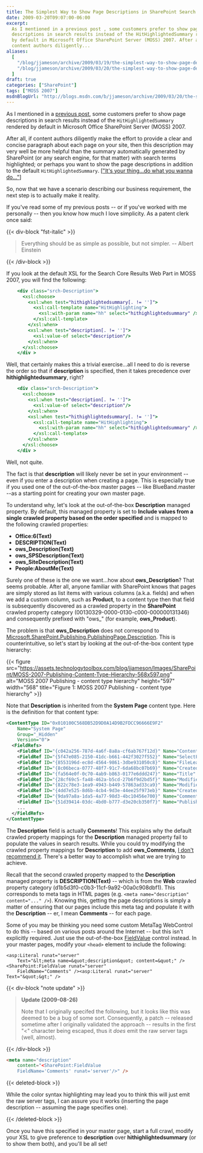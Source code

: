 ```yaml
---
title: The Simplest Way to Show Page Descriptions in SharePoint Search Results
date: 2009-03-20T09:07:00-06:00
excerpt:
  As I mentioned in a previous post , some customers prefer to show page
  descriptions in search results instead of the HitHighlightedSummary rendered
  by default in Microsoft Office SharePoint Server (MOSS) 2007. After all, if
  content authors diligently...
aliases:
  [
    "/blog/jjameson/archive/2009/03/19/the-simplest-way-to-show-page-descriptions-in-sharepoint-search-results.aspx",
    "/blog/jjameson/archive/2009/03/20/the-simplest-way-to-show-page-descriptions-in-sharepoint-search-results.aspx",
  ]
draft: true
categories: ["SharePoint"]
tags: ["MOSS 2007"]
msdnBlogUrl: "http://blogs.msdn.com/b/jjameson/archive/2009/03/20/the-simplest-way-to-show-page-descriptions-in-sharepoint-search-results.aspx"
---
```


As I mentioned in a
[previous post](/blog/jjameson/2009/03/19/argumentnullexception-with-optional-publishingpage-description-property-with-some-thoughts-on-breaking-the-build-too),
some customers prefer to show page descriptions in search results instead of the
`HitHighlightedSummary` rendered by default in Microsoft Office SharePoint
Server (MOSS) 2007.

After all, if content authors diligently make the effort to provide a clear and
concise paragraph about each page on your site, then this description may very
well be more helpful than the summary automatically generated by SharePoint (or
any search engine, for that matter) with search terms highlighted; or perhaps
you want to show the page descriptions in addition to the default
`HitHighlightedSummary`.
[["It's your thing...do what you wanna do..."](http://www.youtube.com/watch?v=2v2-DSKx3Eg)]

So, now that we have a scenario describing our business requirement, the next
step is to actually make it reality.

If you've read some of my previous posts -- or if you've worked with me
personally -- then you know how much I love simplicity. As a patent clerk once
said:

{{< div-block "fst-italic" >}}

> Everything should be as simple as possible, but not simpler.
> -- Albert Einstein

{{< /div-block >}}

If you look at the default XSL for the Search Core Results Web Part in MOSS
2007, you will find the following:

```XSLT
    <div class="srch-Description">
      <xsl:choose>
        <xsl:when test="hithighlightedsummary[. != '']">
          <xsl:call-template name="HitHighlighting">
            <xsl:with-param name="hh" select="hithighlightedsummary" />
          </xsl:call-template>
        </xsl:when>
        <xsl:when test="description[. != '']">
          <xsl:value-of select="description"/>
        </xsl:when>
      </xsl:choose>
    </div >
```

Well, that certainly makes this a trivial exercise...all I need to do is reverse
the order so that if **description** is specified, then it takes precedence over
**hithighlightedsummary**, right?

```XSLT
    <div class="srch-Description">
      <xsl:choose>
        <xsl:when test="description[. != '']">
          <xsl:value-of select="description"/>
        </xsl:when>
        <xsl:when test="hithighlightedsummary[. != '']">
          <xsl:call-template name="HitHighlighting">
            <xsl:with-param name="hh" select="hithighlightedsummary" />
          </xsl:call-template>
        </xsl:when>
      </xsl:choose>
    </div >
```

Well, not quite.

The fact is that **description** will likely never be set in your environment --
even if you enter a description when creating a page. This is especially true if
you used one of the out-of-the-box master pages -- like BlueBand.master --as a
starting point for creating your own master page.

To understand why, let's look at the out-of-the-box **Description** managed
property. By default, this managed property is set to **Include values from a
single crawled property based on the order specified** and is mapped to the
following crawled properties:

- **Office:6(Text)**
- **DESCRIPTION(Text)**
- **ows\_Description(Text)**
- **ows\_SPSDescription(Text)**
- **ows\_SiteDescription(Text)**
- **People:AboutMe(Text)**

Surely one of these is the one we want...how about **ows\_Description**? That
seems probable. After all, anyone familiar with SharePoint knows that pages are
simply stored as list items with various columns (a.k.a. fields) and when we add
a custom column, such as **Product**, to a content type then that field is
subsequently discovered as a crawled property in the **SharePoint** crawled
property category (00130329-0000-0130-c000-000000131346) and consequently
prefixed with "ows\_" (for example, **ows\_Product**).

The problem is that **ows\_Description** does not correspond to
[Microsoft.SharePoint.Publishing.PublishingPage.Description](http://msdn.microsoft.com/en-us/library/microsoft.sharepoint.publishing.publishingpage.description.aspx).
This is counterintuitive, so let's start by looking at the out-of-the-box
content type hierarchy:

{{< figure
src="https://assets.technologytoolbox.com/blog/jjameson/Images/SharePoint/MOSS-2007-Publishing-Content-Type-Hierarchy-568x597.png"
alt="MOSS 2007 Publishing - content type hierarchy" height="597" width="568"
title="Figure 1: MOSS 2007 Publishing - content type hierarchy" >}}

Note that **Description** is inherited from the **System Page** content type.
Here is the definition for that content type:

```XML
<ContentType ID="0x010100C568DB52D9D0A14D9B2FDCC96666E9F2"
    Name="System Page"
    Group="_Hidden"
    Version="0">
  <FieldRefs>
    <FieldRef ID="{c042a256-787d-4a6f-8a8a-cf6ab767f12d}" Name="ContentType" />
    <FieldRef ID="{5f47e085-2150-41dc-b661-442f3027f552}" Name="SelectFilename" />
    <FieldRef ID="{8553196d-ec8d-4564-9861-3dbe931050c8}" Name="FileLeafRef" />
    <FieldRef ID="{8c06beca-0777-48f7-91c7-6da68bc07b69}" Name="Created" />
    <FieldRef ID="{fa564e0f-0c70-4ab9-b863-0177e6ddd247}" Name="Title" />
    <FieldRef ID="{28cf69c5-fa48-462a-b5cd-27b6f9d2bd5f}" Name="Modified" />
    <FieldRef ID="{822c78e3-1ea9-4943-b449-57863ad33ca9}" Name="Modified_x0020_By" />
    <FieldRef ID="{4dd7e525-8d6b-4cb4-9d3e-44ee25f973eb}" Name="Created_x0020_By" />
    <FieldRef ID="{9da97a8a-1da5-4a77-98d3-4bc10456e700}" Name="Comments" />
    <FieldRef ID="{51d39414-03dc-4bd0-b777-d3e20cb350f7}" Name="PublishingStartDate" />
    ...
  </FieldRefs>
</ContentType>
```

The **Description** field is actually **Comments**! This explains why the
default crawled property mappings for the **Description** managed property fail
to populate the values in search results. While you could try modifying the
crawled property mappings for **Description** to add **ows\_Comments**,
[I don't recommend it](/blog/jjameson/2009/03/05/excluding-various-sharepoint-items-from-search-results-on-internet-facing-moss-sites).
There's a better way to accomplish what we are trying to achieve.

Recall that the second crawled property mapped to the **Description** managed
property is **DESCRIPTION(Text)** -- which is from the **Web** crawled property
category (d1b5d3f0-c0b3-11cf-9a92-00a0c908dbf1). This corresponds to meta tags
in HTML pages (e.g. `<meta name="description" content="..." />`). Knowing this,
getting the page descriptions is simply a matter of ensuring that our pages
include this meta tag and populate it with the **Description** -- er, I mean
**Comments** -- for each page.

Some of you may be thinking you need some custom MetaTag WebControl to do this
-- based on various posts around the Internet -- but this isn't explicitly
required. Just use the out-of-the-box
[FieldValue](http://msdn.microsoft.com/en-us/library/microsoft.sharepoint.webcontrols.fieldvalue.aspx)
control instead. In your master pages, modify your `<head>` element to include
the following:

```ASP.NET
<asp:Literal runat="server"
    Text="&lt;meta name=&quot;description&quot; content=&quot;" /><SharePoint:FieldValue runat="server"
    FieldName="Comments" /><asp:Literal runat="server" Text="&quot;&gt;" />
```

{{< div-block "note update" >}}

> **Update (2009-08-26)**
>
> Note that I originally specifed the following, but it looks like this was
> deemed to be a bug of some sort. Consequently, a patch -- released sometime
> after I originally validated the approach -- results in the first "&lt;"
> character being escaped, thus it _does_ emit the raw server tags (well,
> almost).

{{< /div-block >}}

```HTML
<meta name="description"        
    content="<SharePoint:FieldValue
    FieldName='Comments' runat='server'/>" />
```

{{< deleted-block >}}

While the color syntax highlighting may lead you to think this will just emit
the raw server tags, I can assure you it works (inserting the page description
-- assuming the page specifies one).

{{< /deleted-block >}}

Once you have this specified in your master page, start a full crawl, modify
your XSL to give preference to **description** over **hithighlightedsummary**
(or to show them both), and you'll be all set!
